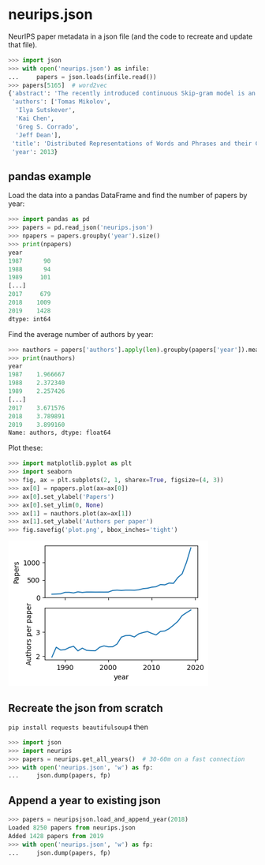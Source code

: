 # neurips.json

NeurIPS paper metadata in a json file (and the code to recreate and update that
file).

```python
>>> import json
>>> with open('neurips.json') as infile:
...     papers = json.loads(infile.read())
>>> papers[5165]  # word2vec
{'abstract': 'The recently introduced continuous Skip-gram model is an efficient method for learning high-quality distributed vector representations that capture a large number of precise syntactic and semantic word relationships.  In this paper we present several improvements that make the Skip-gram model more expressive and enable it to learn higher quality vectors more rapidly.  We show that by subsampling frequent words we obtain significant speedup,  and also learn higher quality representations as measured by our tasks. We also introduce Negative Sampling, a simplified variant of Noise Contrastive Estimation (NCE) that learns more accurate vectors for frequent words compared to the hierarchical softmax.   An inherent limitation of word representations is their indifference to word order and their inability to represent idiomatic phrases.  For example, the meanings of Canada\'\' and "Air\'\' cannot be easily combined to obtain "Air Canada\'\'.  Motivated by this example, we present a simple and efficient method for finding phrases, and show that their vector representations can be accurately learned by the Skip-gram model. "',
 'authors': ['Tomas Mikolov',
  'Ilya Sutskever',
  'Kai Chen',
  'Greg S. Corrado',
  'Jeff Dean'],
 'title': 'Distributed Representations of Words and Phrases and their Compositionality',
 'year': 2013}
```

## pandas example

Load the data into a pandas DataFrame and find the number of papers by year:

```python
>>> import pandas as pd
>>> papers = pd.read_json('neurips.json')
>>> npapers = papers.groupby('year').size()
>>> print(npapers)
year
1987      90
1988      94
1989     101
[...]
2017     679
2018    1009
2019    1428
dtype: int64
```

Find the average number of authors by year:

```python
>>> nauthors = papers['authors'].apply(len).groupby(papers['year']).mean()
>>> print(nauthors)
year
1987    1.966667
1988    2.372340
1989    2.257426
[...]
2017    3.671576
2018    3.789891
2019    3.899160
Name: authors, dtype: float64
```

Plot these:

```python
>>> import matplotlib.pyplot as plt
>>> import seaborn
>>> fig, ax = plt.subplots(2, 1, sharex=True, figsize=(4, 3))
>>> ax[0] = npapers.plot(ax=ax[0])
>>> ax[0].set_ylabel('Papers')
>>> ax[0].set_ylim(0, None)
>>> ax[1] = nauthors.plot(ax=ax[1])
>>> ax[1].set_ylabel('Authors per paper')
>>> fig.savefig('plot.png', bbox_inches='tight')
```

![NeurIPS plot](plot.png)

## Recreate the json from scratch

`pip install requests beautifulsoup4` then

```python
>>> import json
>>> import neurips
>>> papers = neurips.get_all_years()  # 30-60m on a fast connection
>>> with open('neurips.json', 'w') as fp:
...     json.dump(papers, fp)
```

## Append a year to existing json

```python
>>> papers = neuripsjson.load_and_append_year(2018)
Loaded 8250 papers from neurips.json
Added 1428 papers from 2019
>>> with open('neurips.json', 'w') as fp:
...     json.dump(papers, fp)
```
